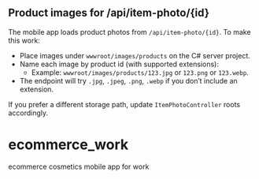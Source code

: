 ## Product images for /api/item-photo/{id}

The mobile app loads product photos from `/api/item-photo/{id}`. To make this work:

- Place images under `wwwroot/images/products` on the C# server project.
- Name each image by product id (with supported extensions):
	- Example: `wwwroot/images/products/123.jpg` or `123.png` or `123.webp`.
- The endpoint will try `.jpg`, `.jpeg`, `.png`, `.webp` if you don’t include an extension.

If you prefer a different storage path, update `ItemPhotoController` roots accordingly.

# ecommerce_work
ecommerce cosmetics mobile app for work
